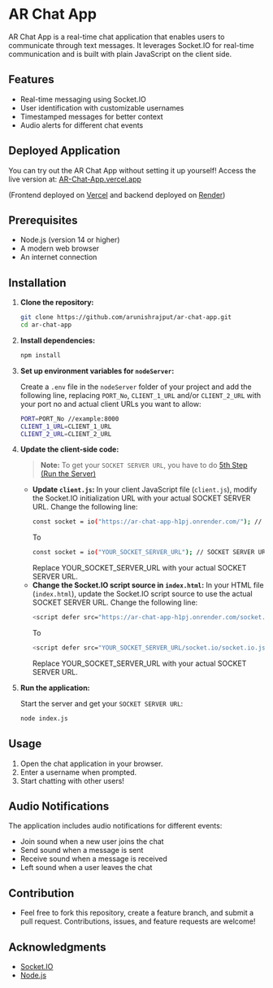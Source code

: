 # AR Chat App

AR Chat App is a real-time chat application that enables users to communicate through text messages. It leverages Socket.IO for real-time communication and is built with plain JavaScript on the client side.

## Features

-   Real-time messaging using Socket.IO
-   User identification with customizable usernames
-   Timestamped messages for better context
-   Audio alerts for different chat events

## Deployed Application

You can try out the AR Chat App without setting it up yourself! Access the live version at: [AR-Chat-App.vercel.app](https://ar-chat-app.vercel.app/)

(Frontend deployed on [Vercel](https://vercel.app/) and backend deployed on [Render](https://dashboard.render.com/))

## Prerequisites

-   Node.js (version 14 or higher)
-   A modern web browser
-   An internet connection

## Installation

1. **Clone the repository:**

    ```bash
    git clone https://github.com/arunishrajput/ar-chat-app.git
    cd ar-chat-app
    ```

2. **Install dependencies:**

    ```bash
    npm install
    ```

3. **Set up environment variables for `nodeServer`:**

    Create a `.env` file in the `nodeServer` folder of your project and add the following line, replacing `PORT_No`, `CLIENT_1_URL` and/or `CLIENT_2_URL` with your port no and actual client URLs you want to allow:

    ```bash
    PORT=PORT_No //example:8000
    CLIENT_1_URL=CLIENT_1_URL
    CLIENT_2_URL=CLIENT_2_URL
    ```

4. **Update the client-side code:**

    > **Note:** To get your `SOCKET SERVER URL`, you have to do [5th Step (Run the Server)](https://github.com/arunishrajput/AR-Chat-App?tab=readme-ov-file#:~:text=Run%20the%20application%3A)

    - **Update `client.js`:** In your client JavaScript file (`client.js`), modify the Socket.IO initialization URL with your actual SOCKET SERVER URL. Change the following line:
        ```bash
        const socket = io("https://ar-chat-app-h1pj.onrender.com/"); // SOCKET SERVER URL
        ```
        To
        ```bash
        const socket = io("YOUR_SOCKET_SERVER_URL"); // SOCKET SERVER URL
        ```
        Replace YOUR_SOCKET_SERVER_URL with your actual SOCKET SERVER URL.
    - **Change the Socket.IO script source in `index.html`:** In your HTML file (`index.html`), update the Socket.IO script source to use the actual SOCKET SERVER URL. Change the following line:
        ```bash
        <script defer src="https://ar-chat-app-h1pj.onrender.com/socket.io/socket.io.js"></script> <!-- SOCKET SERVER URL -->
        ```
        To
        ```bash
        <script defer src="YOUR_SOCKET_SERVER_URL/socket.io/socket.io.js"></script> <!-- SOCKET SERVER URL -->
        ```
        Replace YOUR_SOCKET_SERVER_URL with your actual SOCKET SERVER URL.

5. **Run the application:**

    Start the server and get your `SOCKET SERVER URL`:

    ```bash
    node index.js
    ```

## Usage

1. Open the chat application in your browser.
2. Enter a username when prompted.
3. Start chatting with other users!

## Audio Notifications

The application includes audio notifications for different events:

-   Join sound when a new user joins the chat
-   Send sound when a message is sent
-   Receive sound when a message is received
-   Left sound when a user leaves the chat

## Contribution

-   Feel free to fork this repository, create a feature branch, and submit a pull request. Contributions, issues, and feature requests are welcome!

## Acknowledgments

-   [Socket.IO](https://socket.io/)
-   [Node.js](https://nodejs.org/)
